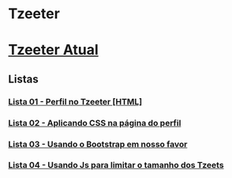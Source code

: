 # Tzeeter

# [Tzeeter Atual](https://l3yalberto.github.io/Tzeeter/)

## Listas

### [Lista 01 - Perfil no Tzeeter \[HTML\]](https://github.com/l3yAlberto/Tzeeter/tree/f02763ad5bb6985ab3da6f3f23815a20f9f3bfb4)

### [Lista 02 - Aplicando CSS na página do perfil](https://github.com/l3yAlberto/Tzeeter/tree/e7b4729c5562bb81bdc2c72824fa96fc926e2231)

### [Lista 03 - Usando o Bootstrap em nosso favor](https://github.com/l3yAlberto/Tzeeter/tree/a2a339a8719aaeafc26095dd3076d094cdf4196a)

### [Lista 04 - Usando Js para limitar o tamanho dos Tzeets](https://github.com/l3yAlberto/Tzeeter/tree/12456fec6de360158beae7af81f4105e9ea6435c)

